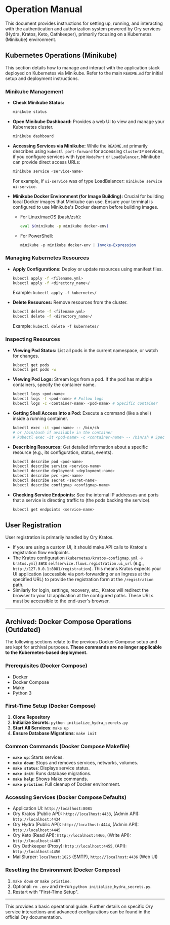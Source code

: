 # Operation Manual

This document provides instructions for setting up, running, and interacting with the authentication and authorization system powered by Ory services (Hydra, Kratos, Keto, Oathkeeper), primarily focusing on a Kubernetes (Minikube) environment.

## Kubernetes Operations (Minikube)

This section details how to manage and interact with the application stack deployed on Kubernetes via Minikube. Refer to the main `README.md` for initial setup and deployment instructions.

### Minikube Management

-   **Check Minikube Status:**
    ```bash
    minikube status
    ```

-   **Open Minikube Dashboard:**
    Provides a web UI to view and manage your Kubernetes cluster.
    ```bash
    minikube dashboard
    ```

-   **Accessing Services via Minikube:**
    While the `README.md` primarily describes using `kubectl port-forward` for accessing `ClusterIP` services, if you configure services with type `NodePort` or `LoadBalancer`, Minikube can provide direct access URLs:
    ```bash
    minikube service <service-name>
    ```
    For example, if `ui-service` was of type LoadBalancer: `minikube service ui-service`.

-   **Minikube Docker Environment (for Image Building):**
    Crucial for building local Docker images that Minikube can use. Ensure your terminal is configured to use Minikube's Docker daemon before building images.
    *   For Linux/macOS (bash/zsh):
        ```bash
        eval $(minikube -p minikube docker-env)
        ```
    *   For PowerShell:
        ```powershell
        minikube -p minikube docker-env | Invoke-Expression
        ```

### Managing Kubernetes Resources

-   **Apply Configurations:**
    Deploy or update resources using manifest files.
    ```bash
    kubectl apply -f <filename.yml>
    kubectl apply -f <directory_name>/
    ```
    Example: `kubectl apply -f kubernetes/`

-   **Delete Resources:**
    Remove resources from the cluster.
    ```bash
    kubectl delete -f <filename.yml>
    kubectl delete -f <directory_name>/
    ```
    Example: `kubectl delete -f kubernetes/`

### Inspecting Resources

-   **Viewing Pod Status:**
    List all pods in the current namespace, or watch for changes.
    ```bash
    kubectl get pods
    kubectl get pods -w
    ```

-   **Viewing Pod Logs:**
    Stream logs from a pod. If the pod has multiple containers, specify the container name.
    ```bash
    kubectl logs <pod-name>
    kubectl logs -f <pod-name> # Follow logs
    kubectl logs -c <container-name> <pod-name> # Specific container
    ```

-   **Getting Shell Access into a Pod:**
    Execute a command (like a shell) inside a running container.
    ```bash
    kubectl exec -it <pod-name> -- /bin/sh
    # or /bin/bash if available in the container
    # kubectl exec -it <pod-name> -c <container-name> -- /bin/sh # Specific container
    ```

-   **Describing Resources:**
    Get detailed information about a specific resource (e.g., its configuration, status, events).
    ```bash
    kubectl describe pod <pod-name>
    kubectl describe service <service-name>
    kubectl describe deployment <deployment-name>
    kubectl describe pvc <pvc-name>
    kubectl describe secret <secret-name>
    kubectl describe configmap <configmap-name>
    ```

-   **Checking Service Endpoints:**
    See the internal IP addresses and ports that a service is directing traffic to (the pods backing the service).
    ```bash
    kubectl get endpoints <service-name>
    ```

## User Registration

User registration is primarily handled by Ory Kratos.
-   If you are using a custom UI, it should make API calls to Kratos's registration flow endpoints.
-   The Kratos configuration (`kubernetes/kratos-configmap.yml` -> `kratos.yml`) sets `selfservice.flows.registration.ui_url` (e.g., `http://127.0.0.1:8081/registration`). This means Kratos expects your UI application (accessible via port-forwarding or an Ingress at the specified URL) to provide the registration form at the `/registration` path.
-   Similarly for login, settings, recovery, etc., Kratos will redirect the browser to your UI application at the configured paths. These URLs must be accessible to the end-user's browser.

---

## Archived: Docker Compose Operations (Outdated)

The following sections relate to the previous Docker Compose setup and are kept for archival purposes. **These commands are no longer applicable to the Kubernetes-based deployment.**

### Prerequisites (Docker Compose)

- Docker
- Docker Compose
- Make
- Python 3

### First-Time Setup (Docker Compose)

1.  **Clone Repository**
2.  **Initialize Secrets**: `python initialize_hydra_secrets.py`
3.  **Start All Services**: `make up`
4.  **Ensure Database Migrations**: `make init`

### Common Commands (Docker Compose Makefile)

-   **`make up`**: Starts services.
-   **`make down`**: Stops and removes services, networks, volumes.
-   **`make status`**: Displays service status.
-   **`make init`**: Runs database migrations.
-   **`make help`**: Shows Make commands.
-   **`make pristine`**: Full cleanup of Docker environment.

### Accessing Services (Docker Compose Defaults)

-   Application UI: `http://localhost:8081`
-   Ory Kratos (Public API): `http://localhost:4433`, (Admin API): `http://localhost:4434`
-   Ory Hydra (Public API): `http://localhost:4444`, (Admin API): `http://localhost:4445`
-   Ory Keto (Read API): `http://localhost:4466`, (Write API): `http://localhost:4467`
-   Ory Oathkeeper (Proxy): `http://localhost:4455`, (API): `http://localhost:4456`
-   MailSlurper: `localhost:1025` (SMTP), `http://localhost:4436` (Web UI)

### Resetting the Environment (Docker Compose)

1.  `make down` or `make pristine`.
2.  Optional: `rm .env` and re-run `python initialize_hydra_secrets.py`.
3.  Restart with "First-Time Setup".

---

This provides a basic operational guide. Further details on specific Ory service interactions and advanced configurations can be found in the official Ory documentation.
